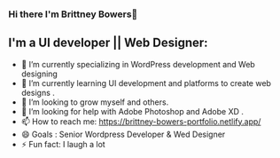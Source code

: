 ### Hi there I'm Brittney Bowers👋
## I'm a UI developer || Web Designer:
 
- 🔭 I’m currently specializing in WordPress development and Web designing
- 🌱 I’m currently learning UI development and platforms to create web designs .
- 👯 I’m looking to grow myself and others.
- 🤔 I’m looking for help with Adobe Photoshop and Adobe XD .
- 📫 How to reach me: https://brittney-bowers-portfolio.netlify.app/
- 😄 Goals : Senior Wordpress Developer & Wed Designer 
- ⚡ Fun fact: I laugh a lot
<!--
**bee-byte/bee-byte** is a ✨ _special_ ✨ repository because its `README.md` (this file) appears on your GitHub profile.
